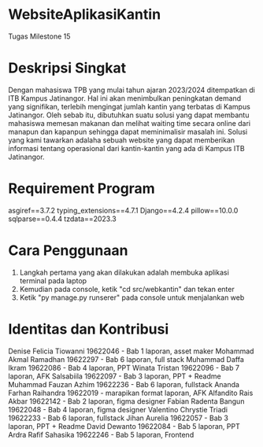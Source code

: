 # WebsiteAplikasiKantin
Tugas Milestone 15

# Deskripsi Singkat
Dengan mahasiswa TPB yang mulai tahun ajaran 2023/2024 ditempatkan di ITB Kampus Jatinangor. Hal ini akan menimbulkan peningkatan demand yang signifikan, terlebih mengingat jumlah kantin yang terbatas di Kampus Jatinangor. Oleh sebab itu, dibutuhkan suatu solusi yang dapat membantu mahasiswa memesan makanan dan melihat waiting time secara online dari manapun dan kapanpun sehingga dapat meminimalisir masalah ini. Solusi yang kami tawarkan adalaha sebuah website yang dapat memberikan informasi tentang operasional dari kantin-kantin yang ada di Kampus ITB Jatinangor.

# Requirement Program
asgiref==3.7.2
typing_extensions==4.7.1
Django==4.2.4
pillow==10.0.0
sqlparse==0.4.4
tzdata==2023.3

# Cara Penggunaan
1. Langkah pertama yang akan dilakukan adalah membuka aplikasi terminal pada laptop
2. Kemudian pada console, ketik "cd src/webkantin" dan tekan enter
3. Ketik "py manage.py runserer" pada console untuk menjalankan web

# Identitas dan Kontribusi
Denise Felicia Tiowanni	    19622046 - Bab 1 laporan, asset maker
Mohammad Akmal Ramadhan	    19622297 - Bab 6 laporan, full stack
Muhammad Daffa Ikram	    19622086 - Bab 4 laporan, PPT
Winata Tristan              19622096 - Bab 7 laporan, AFK
Salsabiila	                19622097 - Bab 3 laporan, PPT + Readme
Muhammad Fauzan Azhim	    19622236 - Bab 6 laporan, fullstack
Ananda Farhan Raihandra	    19622019 - marapikan format laporan, AFK
Alfandito Rais Akbar	    19622142 - Bab 2 laporan, figma designer
Fabian Radenta Bangun	    19622048 - Bab 4 laporan, figma designer
Valentino Chrystie Triadi	19622233 - Bab 6 laporan, fullstack
Jihan Aurelia	            19622057 - Bab 3 laporan, PPT + Readme
David Dewanto	            19622084 - Bab 5 laporan, PPT
Ardra Rafif Sahasika	    19622246 - Bab 5 laporan, Frontend

